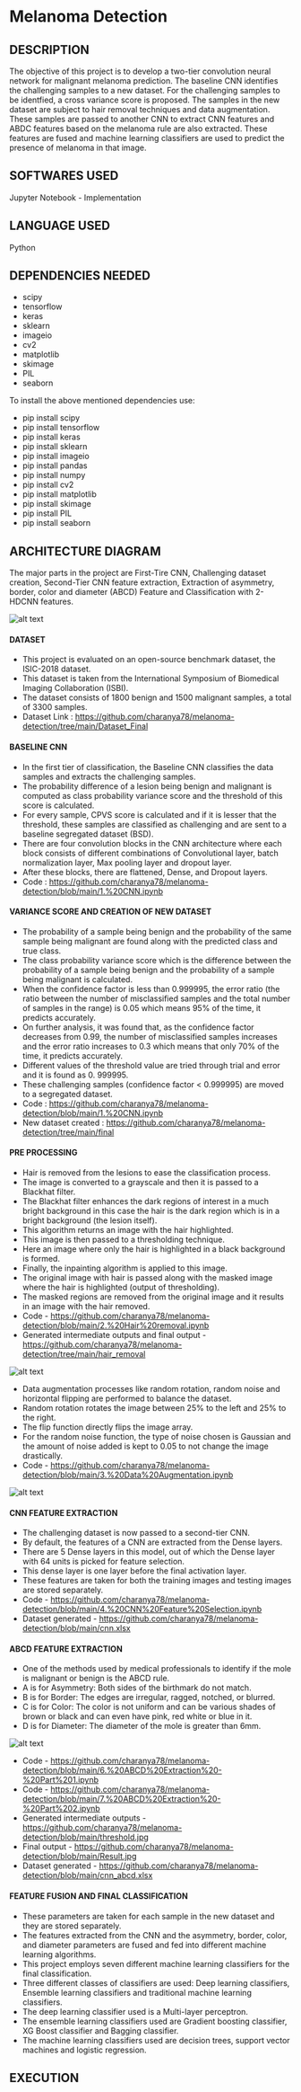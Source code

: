 # Melanoma Detection

## DESCRIPTION 

The objective of this project is to develop a two-tier convolution neural network for malignant melanoma prediction. The baseline CNN identifies the challenging samples to a new dataset. For the challenging samples to be identfied, a cross variance score is proposed. The samples in the new dataset are subject to hair removal techniques and data augmentation. These samples are passed to another CNN to extract CNN features and ABDC features based on the melanoma rule are also extracted. These features are fused and machine learning classifiers are used to predict the presence of melanoma in that image.

## SOFTWARES USED

Jupyter Notebook - Implementation

## LANGUAGE USED

Python

## DEPENDENCIES NEEDED

- scipy
- tensorflow
- keras
- sklearn
- imageio
- cv2
- matplotlib
- skimage
- PIL 
- seaborn

To install the above mentioned dependencies use:

- pip install scipy
- pip install tensorflow
- pip install keras
- pip install sklearn
- pip install imageio
- pip install pandas
- pip install numpy
- pip install cv2
- pip install matplotlib
- pip install skimage
- pip install PIL
- pip install seaborn

## ARCHITECTURE DIAGRAM

The major parts in the project are First-Tire CNN, Challenging dataset creation, Second-Tier CNN feature extraction, Extraction of asymmetry, border, color and diameter (ABCD) Feature and Classification with 2-HDCNN features.

![alt text](https://github.com/charanya78/melanoma-detection/blob/main/diagrams/ARCH_DIAG.PNG)


#### DATASET

- This project is evaluated on an open-source benchmark dataset, the ISIC-2018 dataset. 
- This dataset is taken from the International Symposium of Biomedical Imaging Collaboration (ISBI).
- The dataset consists of 1800 benign and 1500 malignant samples, a total of 3300 samples.
- Dataset Link : https://github.com/charanya78/melanoma-detection/tree/main/Dataset_Final

#### BASELINE CNN

- In the first tier of classification, the Baseline CNN classifies the data samples and extracts the challenging samples. 
- The probability difference of a lesion being benign and malignant is computed as class probability variance score and the threshold of this score is calculated. 
- For every sample, CPVS score is calculated and if it is lesser that the threshold, these samples are classified as challenging and are sent to a baseline segregated dataset (BSD).
- There are four convolution blocks in the CNN architecture where each block consists of different combinations of Convolutional layer, batch normalization layer, Max pooling layer and dropout layer. 
- After these blocks, there are flattened, Dense, and Dropout layers. 
- Code : https://github.com/charanya78/melanoma-detection/blob/main/1.%20CNN.ipynb

#### VARIANCE SCORE AND CREATION OF NEW DATASET

- The probability of a sample being benign and the probability of the same sample being malignant are found along with the predicted class and true class. 
- The class probability variance score which is the difference between the probability of a sample being benign and the probability of a sample being malignant is calculated. 
- When the confidence factor is less than 0.999995,  the error ratio (the ratio between the number of misclassified samples and the total number of samples in the range) is 0.05 which means 95% of the time, it predicts accurately. 
- On further analysis, it was found that, as the confidence factor decreases from 0.99, the number of misclassified samples increases and the error ratio increases to 0.3 which means that only 70% of the time, it predicts accurately. 
- Different values of the threshold value are tried through trial and error and it is found as 0. 999995. 
- These challenging samples (confidence factor < 0.999995) are moved to a segregated dataset. 
- Code : https://github.com/charanya78/melanoma-detection/blob/main/1.%20CNN.ipynb
- New dataset created : https://github.com/charanya78/melanoma-detection/tree/main/final

#### PRE PROCESSING

- Hair is removed from the lesions to ease the classification process. 
- The image is converted to a grayscale and then it is passed to a Blackhat filter. 
- The Blackhat filter enhances the dark regions of interest in a much bright background in this case the hair is the dark region which is in a bright background (the lesion itself). 
- This algorithm returns an image with the hair highlighted. 
- This image is then passed to a thresholding technique. 
- Here an image where only the hair is highlighted in a black background is formed. 
- Finally, the inpainting algorithm is applied to this image. 
- The original image with hair is passed along with the masked image where the hair is highlighted (output of thresholding).
- The masked regions are removed from the original image and it results in an image with the hair removed.
- Code - https://github.com/charanya78/melanoma-detection/blob/main/2.%20Hair%20removal.ipynb
- Generated intermediate outputs and final output - https://github.com/charanya78/melanoma-detection/tree/main/hair_removal

![alt text](https://github.com/charanya78/melanoma-detection/blob/main/diagrams/hair.PNG)

- Data augmentation processes like random rotation, random noise and horizontal flipping are performed to balance the dataset. 
- Random rotation rotates the image between 25% to the left and 25% to the right. 
- The flip function directly flips the image array. 
- For the random noise function, the type of noise chosen is Gaussian and the amount of noise added is kept to 0.05 to not change the image drastically.
- Code - https://github.com/charanya78/melanoma-detection/blob/main/3.%20Data%20Augmentation.ipynb 

![alt text](https://github.com/charanya78/melanoma-detection/blob/main/diagrams/data_aug.PNG)
 
#### CNN FEATURE EXTRACTION

-  The challenging dataset is now passed to a second-tier CNN. 
-  By default, the features of a CNN are extracted from the Dense layers. 
-  There are 5 Dense layers in this model, out of which the Dense layer with 64 units is picked for feature selection. 
-  This dense layer is one layer before the final activation layer. 
-  These features are taken for both the training images and testing images are stored separately.
-  Code - https://github.com/charanya78/melanoma-detection/blob/main/4.%20CNN%20Feature%20Selection.ipynb
-  Dataset generated - https://github.com/charanya78/melanoma-detection/blob/main/cnn.xlsx

#### ABCD FEATURE EXTRACTION

- One of the methods used by medical professionals to identify if the mole is malignant or benign is the ABCD rule.  
- A is for Asymmetry: Both sides of the birthmark do not match. 
- B is for Border: The edges are irregular, ragged, notched, or blurred. 
- C is for Color: The color is not uniform and can be various shades of brown or black and can even have pink, red white or blue in it. 
- D is for Diameter: The diameter of the mole is greater than 6mm. 

![alt text](https://github.com/charanya78/melanoma-detection/blob/main/diagrams/abcd.PNG)

- Code - https://github.com/charanya78/melanoma-detection/blob/main/6.%20ABCD%20Extraction%20-%20Part%201.ipynb 
- Code - https://github.com/charanya78/melanoma-detection/blob/main/7.%20ABCD%20Extraction%20-%20Part%202.ipynb
- Generated intermediate outputs - https://github.com/charanya78/melanoma-detection/blob/main/threshold.jpg
- Final output - https://github.com/charanya78/melanoma-detection/blob/main/Result.jpg
- Dataset generated - https://github.com/charanya78/melanoma-detection/blob/main/cnn_abcd.xlsx

#### FEATURE FUSION AND FINAL CLASSIFICATION 

- These parameters are taken for each sample in the new dataset and they are stored separately. 
- The features extracted from the CNN and the asymmetry, border, color, and diameter parameters are fused and fed into different machine learning algorithms. 
- This project employs seven different machine learning classifiers for the final classification. 
- Three different classes of classifiers are used: Deep learning classifiers, Ensemble learning classifiers and traditional machine learning classifiers. 
- The deep learning classifier used is a Multi-layer perceptron. 
- The ensemble learning classifiers used are Gradient boosting classifier, XG Boost classifier and Bagging classifier. 
- The machine learning classifiers used are decision trees, support vector machines and logistic regression.

## EXECUTION 


